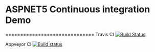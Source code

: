 # ASPNET5 Continuous integration Demo
==============================
Travis CI [![Build Status](https://travis-ci.org/anuraj/ASPNET5CIDemo.svg?branch=dev)](https://travis-ci.org/anuraj/ASPNET5CIDemo)

Appveyor CI [![Build status](https://ci.appveyor.com/api/projects/status/daeps7t9clt8hrw3?svg=true)](https://ci.appveyor.com/project/anuraj/aspnet5cidemo)
